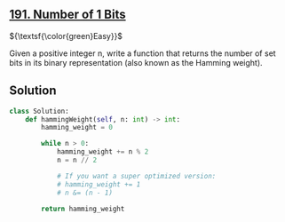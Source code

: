 ## [191. Number of 1 Bits](https://leetcode.com/problems/number-of-1-bits/)

${\textsf{\color{green}Easy}}$

Given a positive integer n, write a function that returns the number of set bits in its binary representation (also known as the Hamming weight).

## Solution
```python
class Solution:
    def hammingWeight(self, n: int) -> int:
        hamming_weight = 0

        while n > 0:
            hamming_weight += n % 2
            n = n // 2

            # If you want a super optimized version:
            # hamming_weight += 1
            # n &= (n - 1)
        
        return hamming_weight
```
